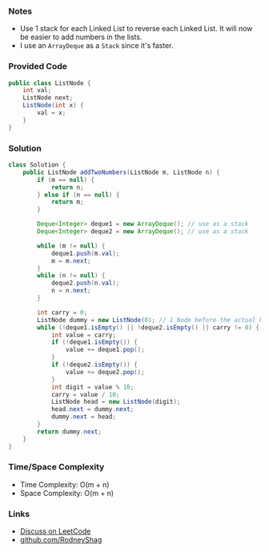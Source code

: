 ### Notes

- Use 1 stack for each Linked List to reverse each Linked List. It will now be easier to add numbers in the lists.
- I use an `ArrayDeque` as a `Stack` since it's faster.

### Provided Code

```java
public class ListNode {
    int val;
    ListNode next;
    ListNode(int x) {
        val = x;
    }
}
```

### Solution

```java
class Solution {
    public ListNode addTwoNumbers(ListNode m, ListNode n) {
        if (m == null) {
            return n;
        } else if (n == null) {
            return m;
        }

        Deque<Integer> deque1 = new ArrayDeque(); // use as a stack
        Deque<Integer> deque2 = new ArrayDeque(); // use as a stack

        while (m != null) {
            deque1.push(m.val);
            m = m.next;
        }
        while (n != null) {
            deque2.push(n.val);
            n = n.next;
        }

        int carry = 0;
        ListNode dummy = new ListNode(0); // 1 Node before the actual head of list
        while (!deque1.isEmpty() || !deque2.isEmpty() || carry != 0) {
            int value = carry;
            if (!deque1.isEmpty()) {
                value += deque1.pop();
            }
            if (!deque2.isEmpty()) {
                value += deque2.pop();
            }
            int digit = value % 10;
            carry = value / 10;
            ListNode head = new ListNode(digit);
            head.next = dummy.next;
            dummy.next = head;
        }
        return dummy.next;
    }
}
```

### Time/Space Complexity

-  Time Complexity: O(m + n)
- Space Complexity: O(m + n)

### Links

- [Discuss on LeetCode](https://leetcode.com/problems/add-two-numbers-ii/discuss/307030)
- [github.com/RodneyShag](https://github.com/RodneyShag)

